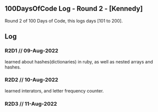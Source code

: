 ## 100DaysOfCode Log - Round 2 - [Kennedy]

Round 2 of 100 Days of Code, this logs days [101 to 200].

## Log

### R2D1 // 09-Aug-2022
learned about hashes(dictionaries) in ruby, as well as nested arrays and hashes. 

### R2D2 // 10-Aug-2022
learned interators, and letter frequency counter.

### R2D3 // 11-Aug-2022
